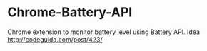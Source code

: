 # Chrome-Battery-API
Chrome extension to monitor battery level using Battery API.
Idea http://codeguida.com/post/423/